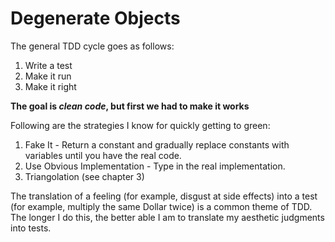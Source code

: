# Degenerate Objects
The general TDD cycle goes as follows:

  1. Write a test
  2. Make it run
  3. Make it right

**The goal is *clean code*, but first we had to make it works**

Following are the strategies I know for quickly getting to green:

 1. Fake It - Return a constant and gradually replace constants with variables until you have the real code.
 2. Use Obvious Implementation - Type in the real implementation.
 3. Triangolation (see chapter 3)

The translation of a feeling (for example, disgust at side effects) into a test (for example, multiply the same Dollar twice) is a common theme of TDD.
The longer I do this, the better able I am to translate my aesthetic judgments into tests.
